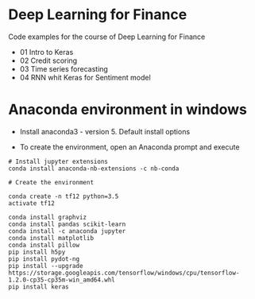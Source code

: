 # Deep Learning for Finance

Code examples for the course of Deep Learning for Finance
- 01 Intro to Keras
- 02 Credit scoring
- 03 Time series forecasting
- 04 RNN whit Keras for Sentiment model


# Anaconda environment in windows

- Install anaconda3 - version 5.  Default install options

- To create the environment, open an Anaconda prompt and execute

```
# Install jupyter extensions 
conda install anaconda-nb-extensions -c nb-conda
```


```
# Create the environment

conda create -n tf12 python=3.5
activate tf12

conda install graphviz
conda install pandas scikit-learn
conda install -c anaconda jupyter 
conda install matplotlib
conda install pillow 
pip install h5py
pip install pydot-ng
pip install --upgrade https://storage.googleapis.com/tensorflow/windows/cpu/tensorflow-1.2.0-cp35-cp35m-win_amd64.whl
pip install keras
```
